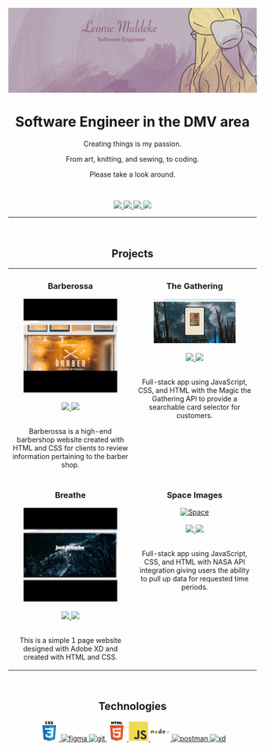 [![Header](https://raw.githubusercontent.com/lmiddeke/lmiddeke/main/banner.jpg)](https://leonie-middeke.netlify.app/)

<h1 align="center">Software Engineer in the DMV area</h1>
<p align="center">Creating things is my passion.</p>
<p align="center">From art, knitting, and sewing, to coding. </p>
<p align="center">Please take a look around.</p>
<br>
<p align="center">
  <a href="https://leonie-middeke.netlify.app/" target="_blank"> <!--portfolio-->
    <img src="https://img.shields.io/badge/portfolio-000000?style=for-the-badge&&logoColor=white"/>
  </a>
  <a href="https://www.linkedin.com/in/leonie-middeke" target="_blank"><!--linkedin-->
    <img src="https://img.shields.io/badge/LinkedIn-0077B5?style=for-the-badge&logo=linkedin&logoColor=white"/>
  </a>
  <a href="https://github.com/lmiddeke" target="_blank"><!--github-->
    <img src="https://img.shields.io/badge/GitHub-100000?style=for-the-badge&logo=github&logoColor=white"/>
  </a>
  <a href="https://twitter.com/le0m22" target="_blank"><!--twitter-->
      <img src="https://img.shields.io/badge/Twitter-1DA1F2?style=for-the-badge&logo=twitter&logoColor=white"/>
  </a>
</p>

<hr>
<br>
<h2 align="center">Projects</h2>
<table>
  <tr>
    <!--Barberossa-->
    <td width="50%" valign="top">
      <h3 align="center">Barberossa</h3>
      <div align="center">
      <a target="_blank" href="https://leonie-middeke.netlify.app/barber_shop/index.html">
        <img src="Barberossa.gif" width="80%" alt="Barber shop"/>
      </a>
      <br>
      <br>
      <a href="https://github.com/lmiddeke/Barber_Shop" target="_blank">
        <img src="https://img.shields.io/badge/GitHub-100000?style=for-the-badge&logo=github&logoColor=white"/>
      </a>  
      <a href="https://leonie-middeke.netlify.app/barber_shop/index.html" target="_blank">
        <img src="https://img.shields.io/badge/Website-000000?style=for-the-badge&&logoColor=white"/>
      </a>
      <br>
      <br>  
      <p>Barberossa is a high-end barbershop website created with HTML and CSS for clients to review information pertaining to the barber shop.</p>
      </div>
    </td>
    <!--Magic Card Selector-->
    <td width="50%" valign="top">
      <h3 align="center">The Gathering</h3>
      <div align="center">
      <a target="_blank" href="https://choose-your-card.netlify.app/">
        <img src="Magic.gif" width=70%" alt="Magic the Gathering card selector"/>
      </a>  
      <br>
      <br>  
      <a href="https://github.com/lmiddeke/Magic2.0" target="_blank">
        <img src="https://img.shields.io/badge/GitHub-100000?style=for-the-badge&logo=github&logoColor=white"/>
      </a>
      <a href="https://choose-your-card.netlify.app/" target="_blank">
        <img src="https://img.shields.io/badge/Website-000000?style=for-the-badge&&logoColor=white"/>
      </a>
      <br> 
      <br>  
      <p>Full-stack app using JavaScript, CSS, and HTML with the Magic the Gathering API to provide a searchable card selector for customers.  </p>
      </div>
    </td>
  </tr>
  
  <tr>
    <!--Breathe-->
    <td width="50%" valign="top">
      <h3 align="center">Breathe</h3>
      <div align="center">
      <a target="_blank" href="https://leonie-middeke.netlify.app/breathe/breathe.html">
        <img src="Breathe.gif" width="80%" alt="Breathe"/>
      </a>  
      <br>
      <br>  
      <a href="https://github.com/lmiddeke/breathe-page" target="_blank">
        <img src="https://img.shields.io/badge/GitHub-100000?style=for-the-badge&logo=github&logoColor=white"/>
      </a>
      <a href="https://leonie-middeke.netlify.app/breathe/breathe.html" target="_blank">
        <img src="https://img.shields.io/badge/Website-000000?style=for-the-badge&&logoColor=white"/>
      </a>
      <br>
      <br>  
      <p>This is a simple 1 page website designed with Adobe XD and created with HTML and CSS.</p>
      </div>
    </td>
    <!--NASA Space API-->
    <td width="50%" valign="top">
      <h3 align="center">Space Images</h3>
      <div align="center">
      <a target="_blank" href="https://leonie-middeke.netlify.app/space_api/">
        <img src="space.gif" width="80%" alt="Space"/>
      </a>  
      <br>
      <br>  
      <a href="https://github.com/lmiddeke/space_API" target="_blank">
        <img src="https://img.shields.io/badge/GitHub-100000?style=for-the-badge&logo=github&logoColor=white"/>
      </a>
      <a href="https://leonie-middeke.netlify.app/space_api/" target="_blank">
        <img src="https://img.shields.io/badge/Website-000000?style=for-the-badge&&logoColor=white"/>
      </a>
      <br>
      <br>  
      <p>Full-stack app using JavaScript, CSS, and HTML with NASA API integration giving users the ability to pull up data for requested time periods. </p>
      </div>
    </td>
  </tr>  
</table>  

<br>
<!--Techs-->
<h2 align="center">Technologies</h2>
<p align="center"> <a href="https://www.w3schools.com/css/" target="_blank" rel="noreferrer"> <img src="https://raw.githubusercontent.com/devicons/devicon/master/icons/css3/css3-original-wordmark.svg" alt="css3" width="40" height="40"/> </a> <a href="https://www.figma.com/" target="_blank" rel="noreferrer"> <img src="https://www.vectorlogo.zone/logos/figma/figma-icon.svg" alt="figma" width="40" height="40"/> </a> <a href="https://git-scm.com/" target="_blank" rel="noreferrer"> <img src="https://www.vectorlogo.zone/logos/git-scm/git-scm-icon.svg" alt="git" width="40" height="40"/> </a> <a href="https://www.w3.org/html/" target="_blank" rel="noreferrer"> <img src="https://raw.githubusercontent.com/devicons/devicon/master/icons/html5/html5-original-wordmark.svg" alt="html5" width="40" height="40"/> </a> <a href="https://developer.mozilla.org/en-US/docs/Web/JavaScript" target="_blank" rel="noreferrer"> <img src="https://raw.githubusercontent.com/devicons/devicon/master/icons/javascript/javascript-original.svg" alt="javascript" width="40" height="40"/> </a> <a href="https://nodejs.org" target="_blank" rel="noreferrer"> <img src="https://raw.githubusercontent.com/devicons/devicon/master/icons/nodejs/nodejs-original-wordmark.svg" alt="nodejs" width="40" height="40"/> </a> <a href="https://postman.com" target="_blank" rel="noreferrer"> <img src="https://www.vectorlogo.zone/logos/getpostman/getpostman-icon.svg" alt="postman" width="40" height="40"/> </a> <!--<a href="https://reactjs.org/" target="_blank" rel="noreferrer"> <img src="https://raw.githubusercontent.com/devicons/devicon/master/icons/react/react-original-wordmark.svg" alt="react" width="40" height="40"/> </a>--> <a href="https://www.adobe.com/products/xd.html" target="_blank" rel="noreferrer"> <img src="https://cdn.worldvectorlogo.com/logos/adobe-xd.svg" alt="xd" width="40" height="40"/> </a> </p>
